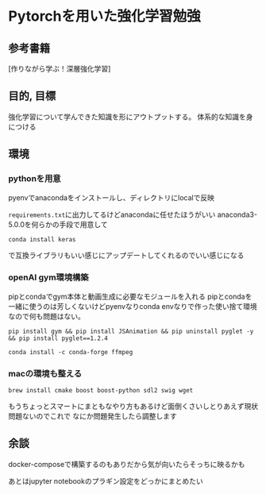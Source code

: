 # Pytorchを用いた強化学習勉強
## 参考書籍
[作りながら学ぶ！深層強化学習]

## 目的, 目標
強化学習について学んできた知識を形にアウトプットする。
体系的な知識を身につける

## 環境
### pythonを用意
pyenvでanacondaをインストールし、ディレクトリにlocalで反映

`requirements.txt`に出力してるけどanacondaに任せたほうがいい
anaconda3-5.0.0を何らかの手段で用意して

```
conda install keras
```
で互換ライブラリもいい感じにアップデートしてくれるのでいい感じになる

### openAI gym環境構築

pipとcondaでgym本体と動画生成に必要なモジュールを入れる
pipとcondaを一緒に使うのは芳しくないけどpyenvなりconda envなりで作った使い捨て環境なので何も問題はない。

```
pip install gym && pip install JSAnimation && pip uninstall pyglet -y && pip install pyglet==1.2.4
```

```
conda install -c conda-forge ffmpeg
```
### macの環境も整える
```
brew install cmake boost boost-python sdl2 swig wget
```

もうちょっとスマートにまともなやり方もあるけど面倒くさいしとりあえず現状問題ないのでこれで
なにか問題発生したら調整します


## 余談
docker-composeで構築するのもありだから気が向いたらそっちに映るかも

あとはjupyter notebookのプラギン設定をどっかにまとめたい
